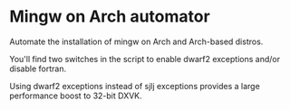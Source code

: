 # Mingw on Arch automator

Automate the installation of mingw on Arch and Arch-based distros.

You'll find two switches in the script to enable dwarf2 exceptions and/or disable fortran.

Using dwarf2 exceptions instead of sjlj exceptions provides a large performance boost to 32-bit DXVK.
